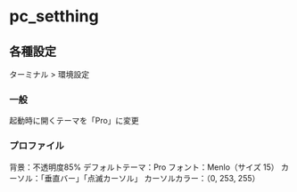 # pc_setthing

## 各種設定
ターミナル > 環境設定

### 一般
起動時に開くテーマを「Pro」に変更

### プロファイル
背景：不透明度85%
デフォルトテーマ：Pro
フォント：Menlo（サイズ 15）
カーソル：「垂直バー」「点滅カーソル」
カーソルカラー：（0, 253, 255）
